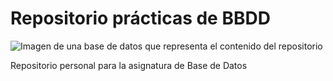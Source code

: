 
# Repositorio prácticas de BBDD

![Imagen de una base de datos que representa el contenido del repositorio](https://www.hn.cl/wp-content/uploads/2020/11/BDM-1.png)

Repositorio personal para la asignatura de Base de Datos
